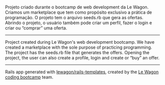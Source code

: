 Projeto criado durante o bootcamp de web development da Le Wagon.
Criamos um marketplace que tem como propósito exclusivo a prática de programação.
O projeto tem o arquivo seeds.rb que gera as ofertas. Abrindo o projeto, o usuário também pode criar um perfil, fazer o login e criar ou “comprar” uma oferta.

--------------------------------------------------

Project created during Le Wagon's web development bootcamp.
We have created a marketplace with the sole purpose of practicing programming.
The project has the seeds.rb file that generates the offers. Opening the project, the user can also create a profile, login and create or “buy” an offer.


--------------------------------------------------

Rails app generated with [lewagon/rails-templates](https://github.com/lewagon/rails-templates), created by the [Le Wagon coding bootcamp](https://www.lewagon.com) team.
